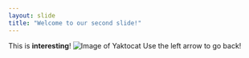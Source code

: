 ```yaml
---
layout: slide
title: "Welcome to our second slide!"
---
```

This is **interesting**! ![Image of Yaktocat](https://octodex.github.com/images/yaktocat.png)
Use the left arrow to go back!
